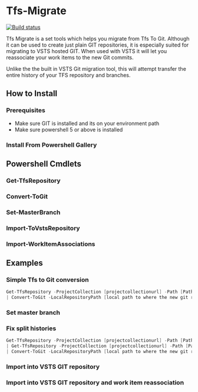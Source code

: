 # Tfs-Migrate

[![Build status](https://ci.appveyor.com/api/projects/status/97r3hxl15qufel9u?svg=true)](https://ci.appveyor.com/project/alastairgould/tfs-migrate)

Tfs Migrate is a set tools which helps you migrate from Tfs To Git. Although it can be used to create just plain GIT repositories, 
it is especially suited for migrating to VSTS hosted GIT. When used with VSTS it will let you reassociate your work items to the new Git commits.

Unlike the the built in VSTS Git migration tool, this will attempt transfer the entire history of your TFS repository and branches.

## How to Install

### Prerequisites

* Make sure GIT is installed and its on your environment path
* Make sure powershell 5 or above is installed

### Install From Powershell Gallery

## Powershell Cmdlets

### Get-TfsRepository

### Convert-ToGit

### Set-MasterBranch

### Import-ToVstsRepository

### Import-WorkItemAssociations

## Examples

### Simple Tfs to Git conversion

```powershell
Get-TfsRepository -ProjectCollection [projectcollectionurl] -Path [Path to folder in tfs repo] 
| Convert-ToGit -LocalRepositoryPath [local path to where the new git repo will be stored] 

```

### Set master branch

### Fix split histories

```powershell
Get-TfsRepository -ProjectCollection [projectcollectionurl] -Path [Path to folder in tfs repo] 
| Get-TfsRepository -ProjectCollection [projectcollectionurl] -Path [Path to folder in tfs repo] 
| Convert-ToGit -LocalRepositoryPath [local path to where the new git repo will be stored] 
```

### Import into VSTS GIT repository

### Import into VSTS GIT repository and work item reassociation
